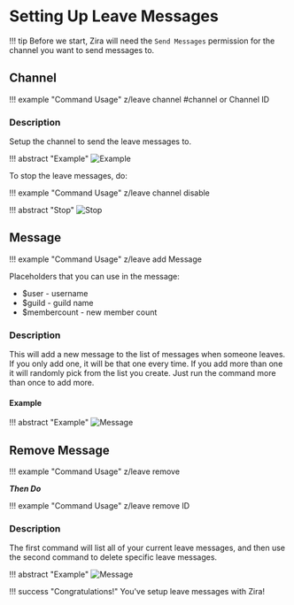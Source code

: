 # Setting Up Leave Messages

!!! tip
    Before we start, Zira will need the `Send Messages` permission for the channel you want to send messages to.

## Channel

!!! example "Command Usage"
    z/leave channel #channel or Channel ID

### Description

Setup the channel to send the leave messages to.

!!! abstract "Example"
    ![Example](https://i.imjake.me/files/a4omo.png)

To stop the leave messages, do:

!!! example "Command Usage"
    z/leave channel disable

!!! abstract "Stop"
    ![Stop](https://i.imjake.me/files/kckog.png)

## Message

!!! example "Command Usage"
    z/leave add Message

Placeholders that you can use in the message:
* $user - username
* $guild - guild name
* $membercount - new member count

### Description

This will add a new message to the list of messages when someone leaves. If you only add one, it will be that one every time. If you add more than one it will randomly pick from the list you create. Just run the command more than once to add more.

#### Example

!!! abstract "Example"
    ![Message](https://i.imjake.me/files/ceh2s.png)

## Remove Message

!!! example "Command Usage"
    z/leave remove

***Then Do***

!!! example "Command Usage"
    z/leave remove ID

### Description

The first command will list all of your current leave messages, and then use the second command to delete specific leave messages.

!!! abstract "Example"
    ![Message](https://i.imjake.me/files/ceh2s.png)

!!! success "Congratulations!"
    You've setup leave messages with Zira!
